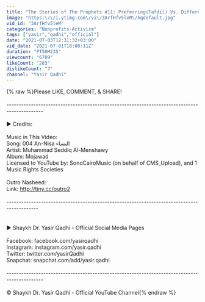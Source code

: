 ```yaml
---
title: "The Stories of The Prophets #11: Preferring(Tafḍīl) Vs. Differentiating(Tafrīq) Between The Prophets"
image: "https:\/\/i.ytimg.com\/vi\/3ArfHfv5leM\/hqdefault.jpg"
vid_id: "3ArfHfv5leM"
categories: "Nonprofits-Activism"
tags: ["yasir","qadhi","official"]
date: "2021-07-03T12:31:32+03:00"
vid_date: "2021-07-01T18:00:11Z"
duration: "PT50M23S"
viewcount: "6789"
likeCount: "283"
dislikeCount: "7"
channel: "Yasir Qadhi"
---
```

{% raw %}Please LIKE, COMMENT, &amp; SHARE!<br /><br />---------------------------------------------------------------------------------------------<br /><br />► Credits:<br /><br />Music in This Video:<br />Song: 004   An-Nisa  النساء<br />Artist: Muhammad Seddiq Al-Menshawy<br />Album: Mojawad<br />Licensed to YouTube by: SonoCairoMusic (on behalf of CMS_Upload), and 1 Music Rights Societies<br /><br />Outro Nasheed:<br />Link: <a rel="nofollow" target="blank" href="http://tiny.cc/outro2​​​​​​​​​">http://tiny.cc/outro2​​​​​​​​​</a><br /><br />-------------------------------------------------------------------------------------------<br /><br /> <br />► Shaykh Dr. Yasir Qadhi - Official Social Media Pages<br /><br />Facebook: facebook.com/yasirqadhi<br />Instagram: instagram.com/yasir.qadhi<br />Twitter: twitter.com/yasirQadhi<br />Snapchat: snapchat.com/add/yasir.qadhi<br /> <br />---------------------------------------------------------------------------------------------<br /> <br />© Shaykh Dr. Yasir Qadhi - Official YouTube Channel{% endraw %}
